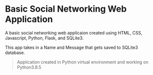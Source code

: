 # Basic Social Networking Web Application

A basic social networking web applicaion created using HTML, CSS, Javascript, Python, Flask, and SQLite3. 

This app takes in a Name and Message that gets saved to SQLite3 database.
> Application created in Python virtual environment and working on Python3.8.5  
